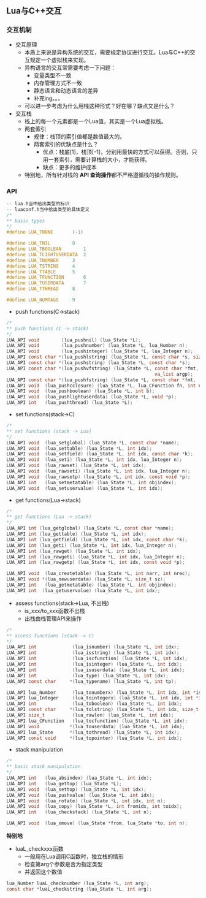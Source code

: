 ## Lua与C++交互

### 交互机制

- 交互原理
    - 本质上来说是异构系统的交互，需要规定协议进行交互。Lua与C++的交互规定一个虚拟栈来实现。
    - 异构语言的交互常需要考虑一下问题：
        - 变量类型不一致
        - 内存管理方式不一致
        - 静态语言和动态语言的差异
        - 补充ing。。。
    - 可以进一步考虑为什么用栈这种形式？好在哪？缺点又是什么？
- 交互栈
    - 栈上的每一个元素都是一个Lua值，其实是一个Lua虚拟栈。
    - 两套索引
        - 规律：栈顶的索引值都是数值最大的。
        - 两套索引的优缺点是什么？
            - 优点：栈底[1]，栈顶[-1]，分别用最快的方式可以获得。否则，只用一套索引，需要计算栈的大小，才能获得。
            - 缺点：更多的维护成本
    - 特别地，所有针对栈的 **API 查询操作**都不严格遵循栈的操作规则。

### API

```c
-- lua.h当中给出类型的标识
-- luaconf.h当中给出类型的具体定义
/*
** basic types
*/
#define LUA_TNONE		(-1)

#define LUA_TNIL		0
#define LUA_TBOOLEAN		1
#define LUA_TLIGHTUSERDATA	2
#define LUA_TNUMBER		3
#define LUA_TSTRING		4
#define LUA_TTABLE		5
#define LUA_TFUNCTION		6
#define LUA_TUSERDATA		7
#define LUA_TTHREAD		8

#define LUA_NUMTAGS		9
```

- push functions(C->stack)
```c
/*
** push functions (C -> stack)
*/
LUA_API void        (lua_pushnil) (lua_State *L);
LUA_API void        (lua_pushnumber) (lua_State *L, lua_Number n);
LUA_API void        (lua_pushinteger) (lua_State *L, lua_Integer n);
LUA_API const char *(lua_pushlstring) (lua_State *L, const char *s, size_t len);
LUA_API const char *(lua_pushstring) (lua_State *L, const char *s);
LUA_API const char *(lua_pushvfstring) (lua_State *L, const char *fmt,
                                                      va_list argp);
LUA_API const char *(lua_pushfstring) (lua_State *L, const char *fmt, ...);
LUA_API void  (lua_pushcclosure) (lua_State *L, lua_CFunction fn, int n);
LUA_API void  (lua_pushboolean) (lua_State *L, int b);
LUA_API void  (lua_pushlightuserdata) (lua_State *L, void *p);
LUA_API int   (lua_pushthread) (lua_State *L);
```

- set functions(stack->C)
```c
/*
** set functions (stack -> Lua)
*/
LUA_API void  (lua_setglobal) (lua_State *L, const char *name);
LUA_API void  (lua_settable) (lua_State *L, int idx);
LUA_API void  (lua_setfield) (lua_State *L, int idx, const char *k);
LUA_API void  (lua_seti) (lua_State *L, int idx, lua_Integer n);
LUA_API void  (lua_rawset) (lua_State *L, int idx);
LUA_API void  (lua_rawseti) (lua_State *L, int idx, lua_Integer n);
LUA_API void  (lua_rawsetp) (lua_State *L, int idx, const void *p);
LUA_API int   (lua_setmetatable) (lua_State *L, int objindex);
LUA_API void  (lua_setuservalue) (lua_State *L, int idx);
```

- get functions(Lua->stack)
```c
/*
** get functions (Lua -> stack)
*/
LUA_API int (lua_getglobal) (lua_State *L, const char *name);
LUA_API int (lua_gettable) (lua_State *L, int idx);
LUA_API int (lua_getfield) (lua_State *L, int idx, const char *k);
LUA_API int (lua_geti) (lua_State *L, int idx, lua_Integer n);
LUA_API int (lua_rawget) (lua_State *L, int idx);
LUA_API int (lua_rawgeti) (lua_State *L, int idx, lua_Integer n);
LUA_API int (lua_rawgetp) (lua_State *L, int idx, const void *p);

LUA_API void  (lua_createtable) (lua_State *L, int narr, int nrec);
LUA_API void *(lua_newuserdata) (lua_State *L, size_t sz);
LUA_API int   (lua_getmetatable) (lua_State *L, int objindex);
LUA_API int  (lua_getuservalue) (lua_State *L, int idx);
```

- assess functions(stack->Lua, 不出栈)
    - is_xxx/to_xxx函数不出栈
    - 出栈由栈管理API来操作
```c
/*
** access functions (stack -> C)
*/
LUA_API int             (lua_isnumber) (lua_State *L, int idx);
LUA_API int             (lua_isstring) (lua_State *L, int idx);
LUA_API int             (lua_iscfunction) (lua_State *L, int idx);
LUA_API int             (lua_isinteger) (lua_State *L, int idx);
LUA_API int             (lua_isuserdata) (lua_State *L, int idx);
LUA_API int             (lua_type) (lua_State *L, int idx);
LUA_API const char     *(lua_typename) (lua_State *L, int tp);

LUA_API lua_Number      (lua_tonumberx) (lua_State *L, int idx, int *isnum);
LUA_API lua_Integer     (lua_tointegerx) (lua_State *L, int idx, int *isnum);
LUA_API int             (lua_toboolean) (lua_State *L, int idx);
LUA_API const char     *(lua_tolstring) (lua_State *L, int idx, size_t *len);
LUA_API size_t          (lua_rawlen) (lua_State *L, int idx);
LUA_API lua_CFunction   (lua_tocfunction) (lua_State *L, int idx);
LUA_API void	       *(lua_touserdata) (lua_State *L, int idx);
LUA_API lua_State      *(lua_tothread) (lua_State *L, int idx);
LUA_API const void     *(lua_topointer) (lua_State *L, int idx);
```

- stack manipulation
```c
/*
** basic stack manipulation
*/
LUA_API int   (lua_absindex) (lua_State *L, int idx);
LUA_API int   (lua_gettop) (lua_State *L);
LUA_API void  (lua_settop) (lua_State *L, int idx);
LUA_API void  (lua_pushvalue) (lua_State *L, int idx);
LUA_API void  (lua_rotate) (lua_State *L, int idx, int n);
LUA_API void  (lua_copy) (lua_State *L, int fromidx, int toidx);
LUA_API int   (lua_checkstack) (lua_State *L, int n);

LUA_API void  (lua_xmove) (lua_State *from, lua_State *to, int n);
```

**特别地**
- luaL_checkxxx函数
    - 一般用在Lua调用C函数时，独立栈的情形
    - 检查第arg个参数是否为指定类型
    - 并返回这个数值
```c
lua_Number luaL_checknumber (lua_State *L, int arg);
const char *luaL_checkstring (lua_State *L, int arg);
```
